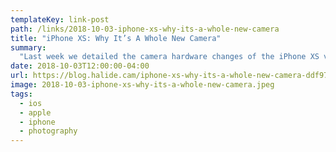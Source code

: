 ```yaml
---
templateKey: link-post
path: /links/2018-10-03-iphone-xs-why-its-a-whole-new-camera
title: "iPhone XS: Why It’s A Whole New Camera"
summary:
  "Last week we detailed the camera hardware changes of the iPhone XS vs. the iPhone X, and I wondered why Apple’s keynote focused on changes in camera software rather than the new hardware. After testing the iPhone XS cameras for the last week, I get it. "
date: 2018-10-03T12:00:00-04:00
url: https://blog.halide.cam/iphone-xs-why-its-a-whole-new-camera-ddf9780d714c
image: 2018-10-03-iphone-xs-why-its-a-whole-new-camera.jpeg
tags:
  - ios
  - apple
  - iphone
  - photography
---
```

